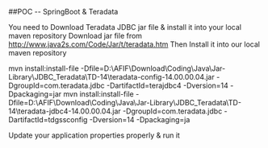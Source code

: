 ##POC -- SpringBoot & Teradata

You need to Download Teradata JDBC jar file & install it into your local maven repository
Download jar file from http://www.java2s.com/Code/Jar/t/teradata.htm
Then Install it into our local maven repository

mvn install:install-file -Dfile=D:\AFIF\Download\Coding\Java\Jar-Library\JDBC_Teradata\TD-14\teradata-config-14.00.00.04.jar -DgroupId=com.teradata.jdbc -DartifactId=terajdbc4 -Dversion=14 -Dpackaging=jar
mvn install:install-file -Dfile=D:\AFIF\Download\Coding\Java\Jar-Library\JDBC_Teradata\TD-14\teradata-jdbc4-14.00.00.04.jar -DgroupId=com.teradata.jdbc -DartifactId=tdgssconfig -Dversion=14 -Dpackaging=ja

Update your application properties properly & run it


